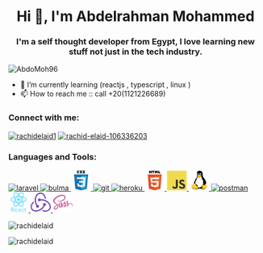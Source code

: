 <h1 align="center">Hi 👋, I'm Abdelrahman Mohammed</h1>
<h3 align="center">I'm a self thought developer from Egypt, I love learning new stuff not just in the tech industry.</h3>

<p align="left"> <img src="https://komarev.com/ghpvc/?username=AbdoMoh96&label=Profile%20views&color=0e75b6&style=flat" alt="AbdoMoh96" /> </p>

- 🌱 I’m currently learning (reactjs , typescript , linux )
- 📫 How to reach me :: call +20(1121226689)

<h3 align="left">Connect with me:</h3>
<p align="left">
<a href="https://twitter.com/AbdoMoh96" target="blank"><img align="center" src="https://raw.githubusercontent.com/rahuldkjain/github-profile-readme-generator/master/src/images/icons/Social/twitter.svg" alt="rachidelaid1" height="30" width="40" /></a>
<a href="https://www.linkedin.com/in/abdo-moh96" target="blank"><img align="center" src="https://raw.githubusercontent.com/rahuldkjain/github-profile-readme-generator/master/src/images/icons/Social/linked-in-alt.svg" alt="rachid-elaid-106336203" height="30" width="40" /></a>
</p>


<h3 align="left">Languages and Tools:</h3>
    <p align="left">
    <a href="https://laravel.com/" target="_blank" rel="noreferrer">
        <img
          src="https://laravel.com/img/logomark.min.svg"
          alt="laravel"
          width="40"
          height="40"
        />
      </a>
      <a href="https://bulma.io/" target="_blank" rel="noreferrer">
        <img
          src="https://raw.githubusercontent.com/gilbarbara/logos/804dc257b59e144eaca5bc6ffd16949752c6f789/logos/bulma.svg"
          alt="bulma"
          width="40"
          height="40"
        />
      </a>
      <a href="https://www.w3schools.com/css/" target="_blank" rel="noreferrer">
        <img
          src="https://raw.githubusercontent.com/devicons/devicon/master/icons/css3/css3-original-wordmark.svg"
          alt="css3"
          width="40"
          height="40"
        />
      </a>
      <a href="https://git-scm.com/" target="_blank" rel="noreferrer">
        <img
          src="https://www.vectorlogo.zone/logos/git-scm/git-scm-icon.svg"
          alt="git"
          width="40"
          height="40"
        />
      </a>
      <a href="https://heroku.com" target="_blank" rel="noreferrer">
        <img
          src="https://www.vectorlogo.zone/logos/heroku/heroku-icon.svg"
          alt="heroku"
          width="40"
          height="40"
        />
      </a>
      <a href="https://www.w3.org/html/" target="_blank" rel="noreferrer">
        <img
          src="https://raw.githubusercontent.com/devicons/devicon/master/icons/html5/html5-original-wordmark.svg"
          alt="html5"
          width="40"
          height="40"
        />
      </a>
      <a
        href="https://developer.mozilla.org/en-US/docs/Web/JavaScript"
        target="_blank"
        rel="noreferrer"
      >
        <img
          src="https://raw.githubusercontent.com/devicons/devicon/master/icons/javascript/javascript-original.svg"
          alt="javascript"
          width="40"
          height="40"
        />
      </a>
      <a href="https://www.linux.org/" target="_blank" rel="noreferrer">
        <img
          src="https://raw.githubusercontent.com/devicons/devicon/master/icons/linux/linux-original.svg"
          alt="linux"
          width="40"
          height="40"
        />
      </a>
      <a href="https://postman.com" target="_blank" rel="noreferrer">
        <img
          src="https://www.vectorlogo.zone/logos/getpostman/getpostman-icon.svg"
          alt="postman"
          width="40"
          height="40"
        />
      </a>
      <a href="https://reactjs.org/" target="_blank" rel="noreferrer">
        <img
          src="https://raw.githubusercontent.com/devicons/devicon/master/icons/react/react-original-wordmark.svg"
          alt="react"
          width="40"
          height="40"
        />
      </a>
      <a href="https://redux.js.org" target="_blank" rel="noreferrer">
        <img
          src="https://raw.githubusercontent.com/devicons/devicon/master/icons/redux/redux-original.svg"
          alt="redux"
          width="40"
          height="40"
        />
      </a>
      <a href="https://sass-lang.com" target="_blank" rel="noreferrer">
        <img
          src="https://raw.githubusercontent.com/devicons/devicon/master/icons/sass/sass-original.svg"
          alt="sass"
          width="40"
          height="40"
        />
      </a>
    </p> <!-- tools end here / stats start here -->
    <p>
      <img
        align="center"
        src="https://github-readme-stats.vercel.app/api?username=AbdoMoh96&show_icons=true&locale=en&theme=chartreuse-dark"
        alt="rachidelaid"
      />
    </p>
    <p>
      <img
        align="left"
        src="https://github-readme-stats.vercel.app/api/top-langs?username=AbdoMoh96&show_icons=true&locale=en&layout=compact&theme=chartreuse-dark"
        alt="rachidelaid"
      />
    </p>
    
